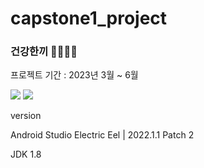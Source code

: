 # capstone1_project

### 건강한끼 🌮🍔🍜🥨

프로젝트 기간 : 2023년 3월 ~ 6월

<img src="https://img.shields.io/badge/AndroidStudio-3DDC84?style=flat-square&logo=Android&logoColor=white"/> <img src="https://img.shields.io/badge/Firebase-FFCA28?style=flat-square&logo=firebase&logoColor=white"/>

version 

Android Studio Electric Eel | 2022.1.1 Patch 2

JDK 1.8
